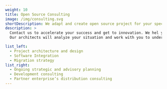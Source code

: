 ```yaml
---
weight: 10
title: Open Source Consulting
image: /img/consulting.svg
shortDescription: We adapt and create open source project for your specific needs
description: >
  Contact us to accelerate your success and get to innovation. We hel you to adopt open source software Lifecycle.
  Our architects will analyze your situation and work with you to understand the technical and business goals you want to achieve, finding the best practices for the adoption of the best Open-Source Software solutions, guiding you and your team to reach them successfully. We can create projects and have competence to contribute to 400+ open source projects to meet your specific needs with Sorint OSS resources, knowledge and time.

list_left:
  - Project architecture and design
  - Software Integration
  - Migration strategy
list_right:
  - Ongoing strategic and advisory planning
  - Development consulting
  - Partner enterprise’s distribution consulting
---
```

